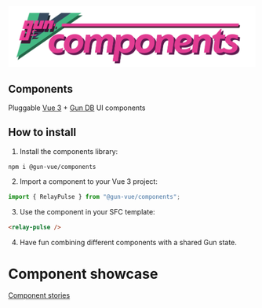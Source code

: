 ![](/media/svg/components.svg)

## Components

Pluggable [Vue 3](https://v3.vuejs.org) + [Gun DB](https://gun.eco/docs/API) UI components

## How to install

1. Install the components library:

```shell
npm i @gun-vue/components
```

2. Import a component to your Vue 3 project:

```js
import { RelayPulse } from "@gun-vue/components";
```

3. Use the component in your SFC template:

```html
<relay-pulse />
```

4. Have fun combining different components with a shared Gun state.

# Component showcase

<a href="/components/" >Component stories</a>